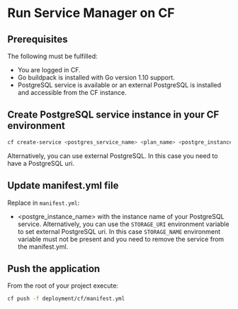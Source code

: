 # Run Service Manager on CF

## Prerequisites

The following must be fulfilled:

* You are logged in CF.
* Go buildpack is installed with Go version 1.10 support.
* PostgreSQL service is available or an external PostgreSQL is installed and accessible from the CF instance.

## Create PostgreSQL service instance in your CF environment

```sh
cf create-service <postgres_service_name> <plan_name> <postgre_instance_name>
```

Alternatively, you can use external PostgreSQL. In this case you need to have a PostgreSQL uri.

## Update manifest.yml file

Replace in `manifest.yml`:

* <postgre_instance_name> with the instance name of your PostgreSQL service. Alternatively, you can use the `STORAGE_URI` environment variable to set external PostgreSQL uri. In this case `STORAGE_NAME` environment variable must not be present and you need to remove the service from the manifest.yml.

## Push the application

From the root of your project execute:

```sh
cf push -f deployment/cf/manifest.yml
```
